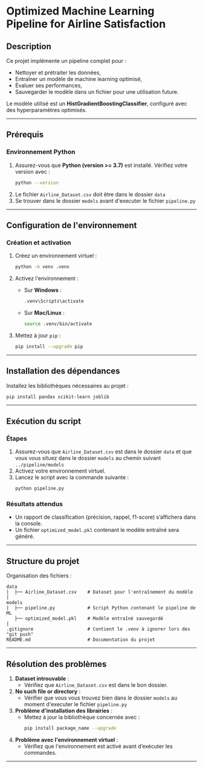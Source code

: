 # Optimized Machine Learning Pipeline for Airline Satisfaction

## Description
Ce projet implémente un pipeline complet pour :
- Nettoyer et prétraiter les données,
- Entraîner un modèle de machine learning optimisé,
- Évaluer ses performances,
- Sauvegarder le modèle dans un fichier pour une utilisation future.

Le modèle utilisé est un **HistGradientBoostingClassifier**, configuré avec des hyperparamètres optimisés.

---

## Prérequis

### Environnement Python
1. Assurez-vous que **Python (version >= 3.7)** est installé. Vérifiez votre version avec :
   ```bash
   python --version
   ```
2. Le fichier `Airline_Dataset.csv` doit être dans le dossier `data`
3. Se trouver dans le dossier `models` avant d'executer le fichier `pipeline.py`

---

## Configuration de l'environnement

### Création et activation
1. Créez un environnement virtuel :
   ```bash
   python -m venv .venv
   ```
2. Activez l'environnement :
   - Sur **Windows** :
     ```bash
     .venv\Scripts\activate
     ```
   - Sur **Mac/Linux** :
     ```bash
     source .venv/bin/activate
     ```

3. Mettez à jour `pip` :
   ```bash
   pip install --upgrade pip
   ```

---

## Installation des dépendances

Installez les bibliothèques nécessaires au projet :
```bash
pip install pandas scikit-learn joblib
```

---

## Exécution du script

### Étapes
1. Assurez-vous que `Airline_Dataset.csv` est dans le dossier `data` et que vous vous situez dans le dossier `models` au chemin suivant `../pipeline/models`
2. Activez votre environnement virtuel.
3. Lancez le script avec la commande suivante :
   ```bash
   python pipeline.py
   ```

### Résultats attendus
- Un rapport de classification (précision, rappel, f1-score) s’affichera dans la console.
- Un fichier `optimized_model.pkl` contenant le modèle entraîné sera généré.

---

## Structure du projet

Organisation des fichiers :
```
data
|  ├── Airline_Dataset.csv    # Dataset pour l'entraînement du modèle
|
models
|  ├── pipeline.py            # Script Python contenant le pipeline de ML
   ├── optimized_model.pkl    # Modèle entraîné sauvegardé
|
.gitignore                    # Contient le .venv à ignorer lors des "git push"
README.md                     # Documentation du projet
```

---

## Résolution des problèmes

1. **Dataset introuvable** :
   - Vérifiez que `Airline_Dataset.csv` est dans le bon dossier.
2. **No such file or directory** :
   - Vérifier que vous vous trouvez bien dans le dossier `models` au moment d'executer le fichier `pipeline.py`
3. **Problème d'installation des librairies** :
   - Mettez à jour la bibliothèque concernée avec :
     ```bash
     pip install package_name --upgrade
     ```
4. **Problème avec l'environnement virtuel** :
   - Vérifiez que l'environnement est activé avant d’exécuter les commandes.

---
